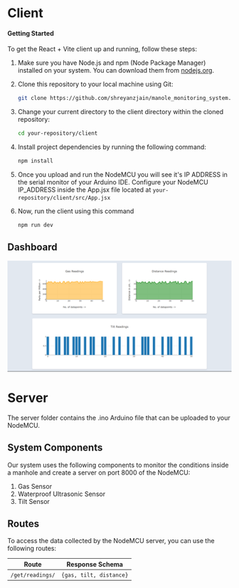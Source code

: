 # Client
#### Getting Started
To get the React + Vite client up and running, follow these steps:

1. Make sure you have Node.js and npm (Node Package Manager) installed on your system. You can download them from [nodejs.org](https://nodejs.org/).

2. Clone this repository to your local machine using Git:

   ```bash
   git clone https://github.com/shreyanzjain/manole_monitoring_system.git
   ```
3. Change your current directory to the client directory within the cloned repository:
    ```bash 
    cd your-repository/client
    ```
4. Install project dependencies by running the following command:
    ```bash
    npm install
    ```

5. Once you upload and run the NodeMCU you will see it's IP ADDRESS in the serial monitor of your Arduino IDE. Configure your NodeMCU IP_ADDRESS inside the App.jsx file located at ```your-repository/client/src/App.jsx ```

6. Now, run the client using this command
    ```bash
    npm run dev
    ```

## Dashboard
![Screenshot of the dashboard is not laoding, please try again.](./client/screenshots/dashboard.png)

# Server
The server folder contains the .ino Arduino file that can be uploaded to your NodeMCU.

## System Components
Our system uses the following components to monitor the conditions inside a manhole and create a server on port 8000 of the NodeMCU:

1. Gas Sensor
2. Waterproof Ultrasonic Sensor
3. Tilt Sensor

## Routes
To access the data collected by the NodeMCU server, you can use the following routes:

| Route            | Response Schema          |
|------------------|--------------------------|
| `/get/readings/` | `{gas, tilt, distance}` |
